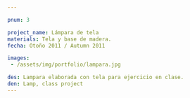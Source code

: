 ```yaml
---

pnum: 3

project_name: Lámpara de tela
materials: Tela y base de madera.
fecha: Otoño 2011 / Autumn 2011

images:
 - /assets/img/portfolio/lampara.jpg

des: Lampara elaborada con tela para ejercicio en clase.
den: Lamp, class project
---
```

